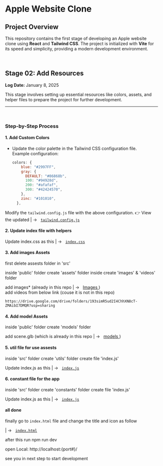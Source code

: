 # Apple Website Clone

## Project Overview

This repository contains the first stage of developing an Apple website clone using **React** and **Tailwind CSS**. The project is initialized with **Vite** for its speed and simplicity, providing a modern development environment.


<br>

## Stage 02: Add Resources  
**Log Date:** January 8, 2025  

This stage involves setting up essential resources like colors, assets, and helper files to prepare the project for further development.

<hr>
<br>

### Step-by-Step Process

#### 1. Add Custom Colors
- Update the color palette in the Tailwind CSS configuration file.  
  Example configuration:  
  ```js
  colors: {
      blue: "#2997FF",
      gray: {
        DEFAULT: "#86868b",
        100: "#94928d",
        200: "#afafaf",
        300: "#42424570",
      },
      zinc: "#101010",
    },
    ```
Modify the `tailwind.config.js` file with the above configuration.
👉 View the updated | ->
   &nbsp; [ <code>tailwind.config.js</code>](./tailwind.config.js)



#### 2. Update index file with helpers


Update
index.css
as this | ->
   &nbsp; [ <code>index.css</code>](./src/index.css)



#### 3. Add images Assets

first delete assests folder in 'src'

inside 'public' folder create 'assets' folder inside create 'images' & 'videos' folder

add images* (already in this repo  | ->
   &nbsp; [ Images ](./public/assets/images/)) <br>
add videos from below link (couse it is not in this repo)
```
https://drive.google.com/drive/folders/193simR5ud2I4ChhXN8cT-ZMAibI7DMQR?usp=sharing
```


#### 4. Add model Assets
inside 'public' folder create 'models' folder

add scene.glb
(which is already in this repo | ->
   &nbsp; [ models ](./public/models/))


#### 5. util file for use assests

inside 'src' folder create 'utils' folder
create file 'index.js'

Update
index.js
as this | ->
   &nbsp; [ <code>index.js</code>](./src/utils/index.js)


#### 6. constant file for the app

inside 'src' folder create 'constants' folder
create file 'index.js'

Update
index.js
as this | ->
   &nbsp; [ <code>index.js</code>](./src/constants/index.js)


#### all done
finally go to `index.html` file and change the title and icon as follow

| ->
   &nbsp; [ <code>index.html</code>](./index.html)

after this
run
   npm run dev

open 
Local:   http://localhost:{port#}/

see you in next step to start development




